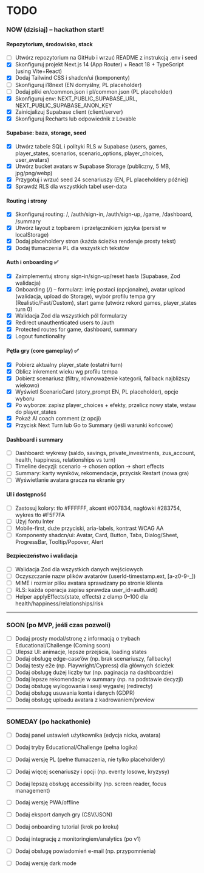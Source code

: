 # TODO

### NOW (dzisiaj) – hackathon start!

#### Repozytorium, środowisko, stack
- [ ] Utwórz repozytorium na GitHub i wrzuć README z instrukcją .env i seed
- [x] Skonfiguruj projekt Next.js 14 (App Router) + React 18 + TypeScript (using Vite+React)
- [x] Dodaj Tailwind CSS i shadcn/ui (komponenty)
- [ ] Skonfiguruj i18next (EN domyślny, PL placeholder)
- [ ] Dodaj pliki en/common.json i pl/common.json (PL placeholder)
- [x] Skonfiguruj env: NEXT_PUBLIC_SUPABASE_URL, NEXT_PUBLIC_SUPABASE_ANON_KEY
- [x] Zainicjalizuj Supabase client (client/server)
- [x] Skonfiguruj Recharts lub odpowiednik z Lovable

#### Supabase: baza, storage, seed
- [x] Utwórz tabele SQL i polityki RLS w Supabase (users, games, player_states, scenarios, scenario_options, player_choices, user_avatars)
- [x] Utwórz bucket avatars w Supabase Storage (publiczny, 5 MB, jpg/png/webp)
- [x] Przygotuj i wrzuć seed 24 scenariuszy (EN, PL placeholdery później)
- [x] Sprawdź RLS dla wszystkich tabel user-data

#### Routing i strony
- [x] Skonfiguruj routing: /, /auth/sign-in, /auth/sign-up, /game, /dashboard, /summary
- [x] Utwórz layout z topbarem i przełącznikiem języka (persist w localStorage)
- [x] Dodaj placeholdery stron (każda ścieżka renderuje prosty tekst)
- [x] Dodaj tłumaczenia PL dla wszystkich tekstów

#### Auth i onboarding ✅
- [x] Zaimplementuj strony sign-in/sign-up/reset hasła (Supabase, Zod walidacja)
- [x] Onboarding (/) – formularz: imię postaci (opcjonalne), avatar upload (walidacja, upload do Storage), wybór profilu tempa gry (Realistic/Fast/Custom), start game (utwórz rekord games, player_states turn 0)
- [x] Walidacja Zod dla wszystkich pól formularzy
- [x] Redirect unauthenticated users to /auth
- [x] Protected routes for game, dashboard, summary
- [x] Logout functionality

#### Pętla gry (core gameplay) ✅
- [x] Pobierz aktualny player_state (ostatni turn)
- [x] Oblicz inkrement wieku wg profilu tempa
- [x] Dobierz scenariusz (filtry, równoważenie kategorii, fallback najbliższy wiekowo)
- [x] Wyświetl ScenarioCard (story_prompt EN, PL placeholder), opcje wyboru
- [x] Po wyborze: zapisz player_choices + efekty, przelicz nowy state, wstaw do player_states
- [x] Pokaż AI coach comment (z opcji)
- [x] Przycisk Next Turn lub Go to Summary (jeśli warunki końcowe)

#### Dashboard i summary
- [ ] Dashboard: wykresy (saldo, savings, private_investments, zus_account, health, happiness, relationships vs turn)
- [ ] Timeline decyzji: scenario → chosen option → short effects
- [ ] Summary: karty wyników, rekomendacje, przycisk Restart (nowa gra)
- [ ] Wyświetlanie avatara gracza na ekranie gry

#### UI i dostępność
- [ ] Zastosuj kolory: tło #FFFFFF, akcent #007834, nagłówki #283754, wykres tło #F5F7FA
- [ ] Użyj fontu Inter
- [ ] Mobile-first, duże przyciski, aria-labels, kontrast WCAG AA
- [ ] Komponenty shadcn/ui: Avatar, Card, Button, Tabs, Dialog/Sheet, ProgressBar, Tooltip/Popover, Alert

#### Bezpieczeństwo i walidacja
- [ ] Walidacja Zod dla wszystkich danych wejściowych
- [ ] Oczyszczanie nazw plików avatarów (userId-timestamp.ext, [a-z0-9-_])
- [ ] MIME i rozmiar pliku avatara sprawdzany po stronie klienta
- [ ] RLS: każda operacja zapisu sprawdza user_id=auth.uid()
- [ ] Helper applyEffects(state, effects) z clamp 0–100 dla health/happiness/relationships/risk

---

### SOON (po MVP, jeśli czas pozwoli)

- [ ] Dodaj prosty modal/stronę z informacją o trybach Educational/Challenge (Coming soon)
- [ ] Ulepsz UI: animacje, lepsze przejścia, loading states
- [ ] Dodaj obsługę edge-case’ów (np. brak scenariuszy, fallbacky)
- [ ] Dodaj testy e2e (np. Playwright/Cypress) dla głównych ścieżek
- [ ] Dodaj obsługę dużej liczby tur (np. paginacja na dashboardzie)
- [ ] Dodaj lepsze rekomendacje w summary (np. na podstawie decyzji)
- [ ] Dodaj obsługę wylogowania i sesji wygasłej (redirecty)
- [ ] Dodaj obsługę usuwania konta i danych (GDPR)
- [ ] Dodaj obsługę uploadu avatara z kadrowaniem/preview

---

### SOMEDAY (po hackathonie)

- [ ] Dodaj panel ustawień użytkownika (edycja nicka, avatara)
- [ ] Dodaj tryby Educational/Challenge (pełna logika)
- [ ] Dodaj wersję PL (pełne tłumaczenia, nie tylko placeholdery)
- [ ] Dodaj więcej scenariuszy i opcji (np. eventy losowe, kryzysy)
- [ ] Dodaj lepszą obsługę accessibility (np. screen reader, focus management)
- [ ] Dodaj wersję PWA/offline
- [ ] Dodaj eksport danych gry (CSV/JSON)
- [ ] Dodaj onboarding tutorial (krok po kroku)
- [ ] Dodaj integrację z monitoringiem/analytics (po v1)
- [ ] Dodaj obsługę powiadomień e-mail (np. przypomnienia)
- [ ] Dodaj wersję dark mode

